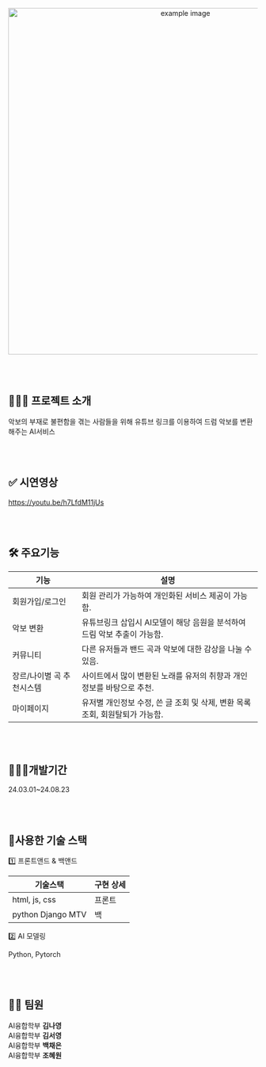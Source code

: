 <p align="center">
  <img src="https://github.com/user-attachments/assets/4cbbd415-6835-4f0a-b1dd-4e1645258891" alt="example image" width="700" />
</p>

<br>
<br>

## 🤷🏻‍♀️ 프로젝트 소개

악보의 부재로 불편함을 겪는 사람들을 위해 유튜브 링크를 이용하여 드럼 악보를 변환해주는 AI서비스

<br>
<br>

## ✅ 시연영상


https://youtu.be/h7LfdM11jUs



<br>
<br>

## 🛠️ 주요기능

| 기능 | 설명 |
|---|---|
| 회원가입/로그인 | 회원 관리가 가능하여 개인화된 서비스 제공이 가능함. |
| 악보 변환 | 유튜브링크 삽입시 AI모델이 해당 음원을 분석하여 드림 악보 추출이 가능함. |
| 커뮤니티 | 다른 유저들과 밴드 곡과 악보에 대한 감상을 나눌 수 있음. |
| 장르/나이별 곡 추천시스템 | 사이트에서 많이 변환된 노래를 유저의 취향과 개인정보를 바탕으로 추천. |
| 마이페이지 | 유저별 개인정보 수정, 쓴 글 조회 및 삭제, 변환 목록 조회, 회원탈퇴가 가능함. |

<br>
<br>

## 👩🏻‍💻개발기간

24.03.01~24.08.23

<br>
<br>

## 🔨사용한 기술 스택

1️⃣ 프론트앤드 & 백앤드 

| 기술스택 | 구현 상세 |
|---|---|
| html, js, css | 프론트 |
| python Django MTV | 백 |


2️⃣ AI 모델링

Python, Pytorch

<br>
<br>

## 🙋‍♀️ 팀원

AI융합학부 **김나영**  <br>AI융합학부 **김서영**<br>AI융합학부 **백채은**<br>AI융합학부 **조혜원**


